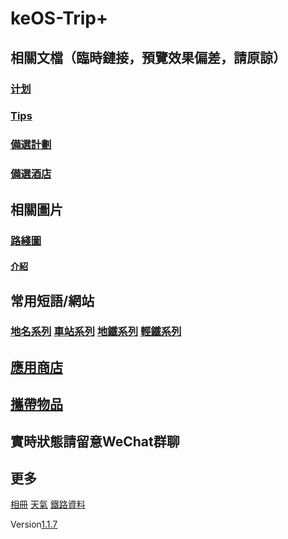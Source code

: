 # keOS-Trip+
## 相關文檔（臨時鏈接，預覽效果偏差，請原諒）
### [计划](./plan/choose "詳細的旅行計劃")
### [Tips](./tips "一些tips，例如港鐵特惠站")
### [備選計劃](./plan/spare-plan)
### [備選酒店](./plan/spare-hotel)
## 相關圖片
### [路綫圖](./mtrroutemap "港鐵路綫圖")
#### [介紹](./pic)
## 常用短語/網站
### [地名系列](./words#地名系列 "地名系列") [車站系列](./words#車站系列 "車站系列") [地鐵系列](./words#地鐵系列 "地鐵系列") [輕鐵系列](./words#輕鐵系列 "輕鐵系列")
## [應用商店](./app)
## [攜帶物品](./things)
## 實時狀態請留意WeChat群聊
## 更多
[相冊](https://www.aliyundrive.com/s/album/dc23b17)
[天氣](https://widget-page.qweather.net/h5/index.html?md=0123456&bg=1&lc=auto&key=2321f5f6e8474199877ba34961544a2e&v=_1690357360501)
[鐵路資料](./railway)

Version[1.1.7](./log)